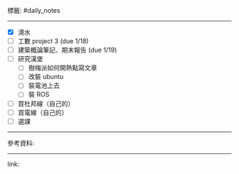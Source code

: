 標籤: #daily_notes 

---

- [x] 澆水
- [ ] 工數 project 3 (due 1/18)
- [ ] 建築概論筆記、期末報告 (due 1/19)
- [ ] 研究漢堡
	- [ ] 樹梅派如何開熱點寫文章
	- [ ] 改裝 ubuntu
	- [ ] 裝電池上去
	- [ ] 裝 ROS
- [ ] 買杜邦線（自己的）
- [ ] 買電線（自己的）
- [ ] 選課

---

參考資料:



---

link:

